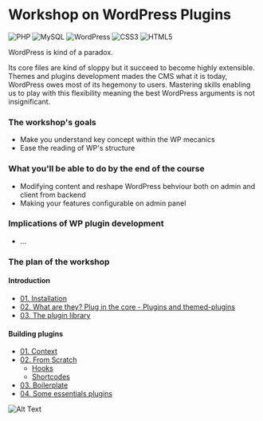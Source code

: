 # Workshop on WordPress Plugins 

![PHP](https://img.shields.io/badge/php-%23777BB4.svg?style=for-the-badge&logo=php&logoColor=white) ![MySQL](https://img.shields.io/badge/mysql-%2300f.svg?style=for-the-badge&logo=mysql&logoColor=white) ![WordPress](https://img.shields.io/badge/WordPress-%23117AC9.svg?style=for-the-badge&logo=WordPress&logoColor=white) ![CSS3](https://img.shields.io/badge/css3-%231572B6.svg?style=for-the-badge&logo=css3&logoColor=white) ![HTML5](https://img.shields.io/badge/html5-%23E34F26.svg?style=for-the-badge&logo=html5&logoColor=white)

WordPress is kind of a paradox. 

Its core files are kind of sloppy but it succeed to become highly extensible. Themes and plugins development mades the CMS what it is today, WordPress owes most of its hegemony to users. Mastering skills enabling us to play with this flexibility meaning the best WordPress arguments is not insignificant.

### The workshop's goals
* Make you understand key concept within the WP mecanics
* Ease the reading of WP's structure 

### What you'll be able to do by the end of the course 
* Modifying content and reshape WordPress behviour both on admin and client from backend
* Making your features configurable on admin panel

### Implications of WP plugin development
* ...

### The plan of the workshop
#### Introduction
- [01. Installation](/)
- [02. What are they? Plug in the core - Plugins and themed-plugins](/)
- [03. The plugin library](/)

#### Building plugins
- [01. Context](/)
- [02. From Scratch](/)
	- [Hooks](./content/hooks)
	- [Shortcodes](./content/shortcodes)
- [03. Boilerplate](https://wppb.me/)
- [04. Some essentials plugins](https://wppb.me/)

![Alt Text](https://c.tenor.com/enoxxJtm0yMAAAAC/neo-plugging-to-matrix.gif)
